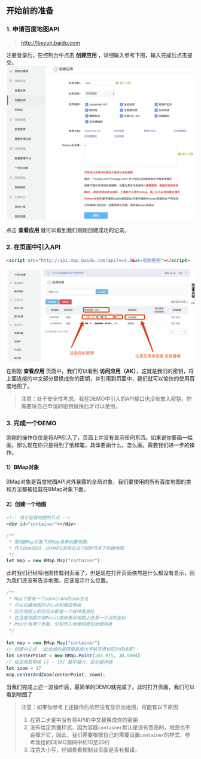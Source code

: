 ## 开始前的准备

### 1. 申请百度地图API
> http://lbsyun.baidu.com

注册登录后，在控制台中点击 **创建应用** ，详细输入参考下图，输入完成后点击提交。
![创建应用](https://github.com/larrygogo/VisualData-CoolCoder/blob/master/html/part1/images/1.png?raw=true)

点击 **查看应用** 就可以看到我们刚刚创建成功的记录。

### 2. 在页面中引入API

```html
<script src="http://api.map.baidu.com/api?v=3.0&ak=您的密钥"></script>
```
![查看密钥](https://github.com/larrygogo/VisualData-CoolCoder/blob/master/html/part1/images/2.png?raw=true)

在刚刚 **查看应用** 页面中，我们可以看到 **访问应用（AK）**，这就是我们的密钥，将上面连接的中文部分替换成你的密钥，并引用到页面中，我们就可以愉快的使用百度地图了。

> 注意：处于安全性考虑，我在DEMO中引入的API接口也没有放入密钥，你需要将自己申请的密钥替换后才可以使用。

### 3. 完成一个DEMO

刚刚的操作仅仅是将API引入了，页面上并没有显示任何东西。如果说你要画一幅画，那么现在你只是得到了纸和笔，具体要画什么，怎么画，需要我们进一步的操作。



#### 1）BMap对象
BMap对象是百度地图API对外暴露的全局对象，我们要使用的所有百度地图的类和方法都被挂载在BMap对象下面。

#### 2）创建一个地图
```html
<!-- 用于挂载地图的节点 -->
<div id="container"></div>
```

```javascript
/**
 * 使用BMap对象下的Map类来创建地图，
 * 传入Dom的Id，这样API就会在这个DOM节点下创建地图
 */
let map = new BMap.Map("container")
```
此时我们已经将地图挂载到页面了，但是现在打开页面依然是什么都没有显示，因为我们还没有告诉地图，应该显示什么位置。

```javascript
/**
 * Map下面有一个centerAndZoom方法
 * 可以设置地图的中心点和缩放等级
 * 因为地图上的任何点都是一个经纬度坐标
 * 在百度地图中用Ponit类来表示地图上任意一个点的坐标
 * Point有两个参数，分别传入地理经度和地理纬度
 */ 

let map = new BMap.Map("container")
// 创建中心点 （此处给的是西南民族大学航空港校区的经纬度）
let centerPoint = new BMap.Point(103.975, 30.5694)  
// 给定缩放等级 [1 - 19] 数字越大，显示越详细
let zoom = 17
map.centerAndZoom(centerPoint, zoom);
```

当我们完成上述一波操作后，最简单的DEMO就完成了。此时打开页面，我们可以看到地图了

> 注意：如果你参考上述操作后依然没有显示出地图，可能有以下原因
> 
> 1. 在第二步是中没有将API的中文替换成你的密钥
> 2. 没有给定页面样式，因为容器`container`默认是没有宽高的，地图也不会撑开它，因此，我们需要根据自己的需要设置`container`的样式，参考我给的DEMO源码中的10至20行
> 3. 注意大小写，仔细查看控制台页面是否有报错。







